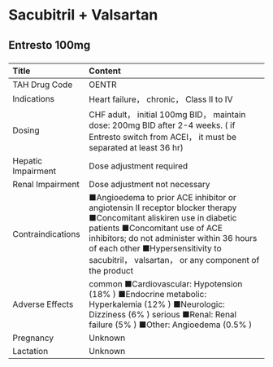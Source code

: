 # Sacubitril + Valsartan

## Entresto 100mg

##### 

| Title              | Content                                                                                                                                                                                                                                                                                         |
|:-------------------|:------------------------------------------------------------------------------------------------------------------------------------------------------------------------------------------------------------------------------------------------------------------------------------------------|
| TAH Drug Code      | OENTR                                                                                                                                                                                                                                                                                           |
| Indications        | Heart failure， chronic， Class II to IV                                                                                                                                                                                                                                                        |
| Dosing             | CHF adult， initial 100mg BID， maintain dose: 200mg BID after 2-4 weeks. ( if Entresto switch from ACEI， it must be separated at least 36 hr)                                                                                                                                                 |
| Hepatic Impairment | Dose adjustment required                                                                                                                                                                                                                                                                        |
| Renal Impairment   | Dose adjustment not necessary                                                                                                                                                                                                                                                                   |
| Contraindications  | ■Angioedema to prior ACE inhibitor or angiotensin II receptor blocker therapy ■Concomitant aliskiren use in diabetic patients ■Concomitant use of ACE inhibitors; do not administer within 36 hours of each other ■Hypersensitivity to sacubitril， valsartan， or any component of the product |
| Adverse Effects    | common ■Cardiovascular: Hypotension (18% ) ■Endocrine metabolic: Hyperkalemia (12% ) ■Neurologic: Dizziness (6% ) serious ■Renal: Renal failure (5% ) ■Other: Angioedema (0.5% )                                                                                                                |
| Pregnancy          | Unknown                                                                                                                                                                                                                                                                                         |
| Lactation          | Unknown                                                                                                                                                                                                                                                                                         |

